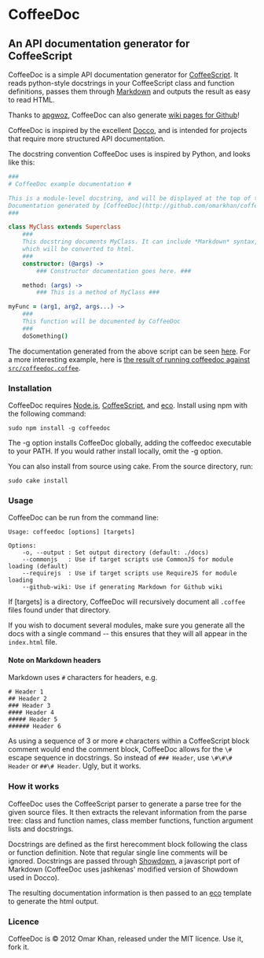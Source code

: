CoffeeDoc
=========

An API documentation generator for CoffeeScript
-----------------------------------------------

CoffeeDoc is a simple API documentation generator for [CoffeeScript][]. It reads
python-style docstrings in your CoffeeScript class and function definitions,
passes them through [Markdown][] and outputs the result as easy to read HTML.

Thanks to [apgwoz](https://github.com/apgwoz), CoffeeDoc can also generate [wiki
pages for Github](https://github.com/apgwoz/coffeedoc-hub/wiki/Src:Coffeedoc)!

CoffeeDoc is inspired by the excellent [Docco][], and is intended for projects
that require more structured API documentation.

The docstring convention CoffeeDoc uses is inspired by Python, and looks like
this:

```coffeescript
###
# CoffeeDoc example documentation #

This is a module-level docstring, and will be displayed at the top of the module documentation.
Documentation generated by [CoffeeDoc](http://github.com/omarkhan/coffeedoc)
###

class MyClass extends Superclass
    ###
    This docstring documents MyClass. It can include *Markdown* syntax,
    which will be converted to html.
    ###
    constructor: (@args) ->
        ### Constructor documentation goes here. ###

    method: (args) ->
        ### This is a method of MyClass ###

myFunc = (arg1, arg2, args...) ->
    ###
    This function will be documented by CoffeeDoc
    ###
    doSomething()
```

The documentation generated from the above script can be seen
[here](http://omarkhan.github.com/coffeedoc/example.html). For a more
interesting example, here is [the result of running coffeedoc against
`src/coffeedoc.coffee`](http://omarkhan.github.com/coffeedoc/coffeedoc.html).

### Installation ###

CoffeeDoc requires [Node.js][], [CoffeeScript][], and [eco][]. Install using
npm with the following command:

    sudo npm install -g coffeedoc

The -g option installs CoffeeDoc globally, adding the coffeedoc executable to
your PATH. If you would rather install locally, omit the -g option.

You can also install from source using cake. From the source directory, run:

    sudo cake install

### Usage ###

CoffeeDoc can be run from the command line:

    Usage: coffeedoc [options] [targets]

    Options:
        -o, --output : Set output directory (default: ./docs)
        --commonjs   : Use if target scripts use CommonJS for module loading (default)
        --requirejs  : Use if target scripts use RequireJS for module loading
        --github-wiki: Use if generating Markdown for Github wiki

If [targets] is a directory, CoffeeDoc will recursively document all `.coffee`
files found under that directory.

If you wish to document several modules, make sure you generate all
the docs with a single command -- this ensures that they will all appear in the
`index.html` file.

#### Note on Markdown headers ####

Markdown uses `#` characters for headers, e.g.

    # Header 1
    ## Header 2
    ### Header 3
    #### Header 4
    ##### Header 5
    ###### Header 6

As using a sequence of 3 or more `#` characters within a CoffeeScript block
comment would end the comment block, CoffeeDoc allows for the `\#` escape
sequence in docstrings. So instead of `### Header`, use `\#\#\# Header` or
`##\# Header`. Ugly, but it works.

### How it works ###

CoffeeDoc uses the CoffeeScript parser to generate a parse tree for the given
source files. It then extracts the relevant information from the parse tree:
class and function names, class member functions, function argument lists and
docstrings.

Docstrings are defined as the first herecomment block following the class or
function definition. Note that regular single line comments will be ignored.
Docstrings are passed through [Showdown][], a javascript port of Markdown
(CoffeeDoc uses jashkenas' modified version of Showdown used in Docco).

The resulting documentation information is then passed to an [eco][] template
to generate the html output.

### Licence ###

CoffeeDoc is © 2012 Omar Khan, released under the MIT licence. Use it, fork it.

[CoffeeScript]: http://jashkenas.github.com/coffee-script/
[Docco]: http://jashkenas.github.com/docco/
[Node.js]: http://nodejs.org/
[eco]: https://github.com/sstephenson/eco
[Showdown]: http://softwaremaniacs.org/playground/showdown-highlight/
[Markdown]: http://daringfireball.net/projects/markdown/
